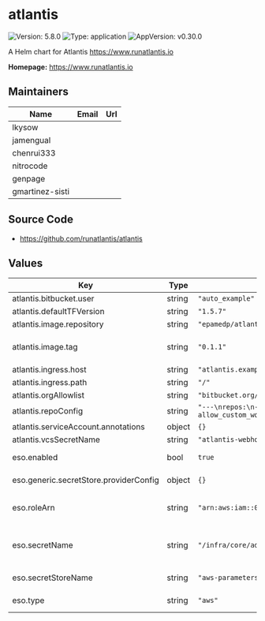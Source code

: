 # atlantis

![Version: 5.8.0](https://img.shields.io/badge/Version-5.8.0-informational?style=flat-square) ![Type: application](https://img.shields.io/badge/Type-application-informational?style=flat-square) ![AppVersion: v0.30.0](https://img.shields.io/badge/AppVersion-v0.30.0-informational?style=flat-square)

A Helm chart for Atlantis https://www.runatlantis.io

**Homepage:** <https://www.runatlantis.io>

## Maintainers

| Name            | Email | Url |
| --------------- | ----- | --- |
| lkysow          |       |     |
| jamengual       |       |     |
| chenrui333      |       |     |
| nitrocode       |       |     |
| genpage         |       |     |
| gmartinez-sisti |       |     |

## Source Code

- <https://github.com/runatlantis/atlantis>

## Values

| Key                                    | Type   | Default                                                                                            | Description                                                                 |
| -------------------------------------- | ------ | -------------------------------------------------------------------------------------------------- | --------------------------------------------------------------------------- |
| atlantis.bitbucket.user                | string | `"auto_example"`                                                                                   |                                                                             |
| atlantis.defaultTFVersion              | string | `"1.5.7"`                                                                                          |                                                                             |
| atlantis.image.repository              | string | `"epamedp/atlantis"`                                                                               |                                                                             |
| atlantis.image.tag                     | string | `"0.1.1"`                                                                                          | If not set appVersion field from Chart.yaml is used                         |
| atlantis.ingress.host                  | string | `"atlantis.example.com"`                                                                           |                                                                             |
| atlantis.ingress.path                  | string | `"/"`                                                                                              |                                                                             |
| atlantis.orgAllowlist                  | string | `"bitbucket.org/organization/*"`                                                                   |                                                                             |
| atlantis.repoConfig                    | string | `"---\nrepos:\n- id: /.*/\n  allowed_overrides: [\"workflow\"]\n  allow_custom_workflows: true\n"` |                                                                             |
| atlantis.serviceAccount.annotations    | object | `{}`                                                                                               |                                                                             |
| atlantis.vcsSecretName                 | string | `"atlantis-webhook"`                                                                               |                                                                             |
| eso.enabled                            | bool   | `true`                                                                                             | Install components of the ESO.                                              |
| eso.generic.secretStore.providerConfig | object | `{}`                                                                                               | Defines SecretStore provider configuration.                                 |
| eso.roleArn                            | string | `"arn:aws:iam::012345678910:role/AWSIRSA_Shared_ExternalSecretOperatorAccess"`                     | Role ARN for the ExternalSecretOperator to assume.                          |
| eso.secretName                         | string | `"/infra/core/addons/atlantis"`                                                                    | Value name in AWS ParameterStore, AWS SecretsManager or other Secret Store. |
| eso.secretStoreName                    | string | `"aws-parameterstore"`                                                                             | Defines Secret Store name.                                                  |
| eso.type                               | string | `"aws"`                                                                                            | Defines provider type. One of `aws` or `generic`.                           |
